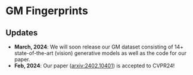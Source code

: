 # GM Fingerprints

## Updates
- **March, 2024**: We will soon release our GM dataset consisting of 14+ state-of-the-art (vision) generative models as well as the code for our paper.
- **Feb, 2024**:  Our paper ([arxiv:2402.10401](https://arxiv.org/abs/2402.10401)) is accepted to CVPR24!
